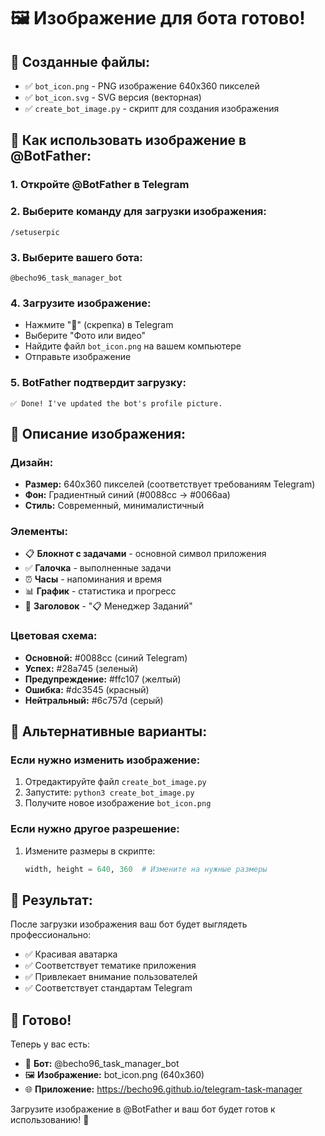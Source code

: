 # 🖼️ Изображение для бота готово!

## 📁 Созданные файлы:

- ✅ `bot_icon.png` - PNG изображение 640x360 пикселей
- ✅ `bot_icon.svg` - SVG версия (векторная)
- ✅ `create_bot_image.py` - скрипт для создания изображения

## 🤖 Как использовать изображение в @BotFather:

### 1. Откройте @BotFather в Telegram

### 2. Выберите команду для загрузки изображения:
```
/setuserpic
```

### 3. Выберите вашего бота:
```
@becho96_task_manager_bot
```

### 4. Загрузите изображение:
- Нажмите "📎" (скрепка) в Telegram
- Выберите "Фото или видео"
- Найдите файл `bot_icon.png` на вашем компьютере
- Отправьте изображение

### 5. BotFather подтвердит загрузку:
```
✅ Done! I've updated the bot's profile picture.
```

## 🎨 Описание изображения:

### **Дизайн:**
- **Размер:** 640x360 пикселей (соответствует требованиям Telegram)
- **Фон:** Градиентный синий (#0088cc → #0066aa)
- **Стиль:** Современный, минималистичный

### **Элементы:**
- 📋 **Блокнот с задачами** - основной символ приложения
- ✅ **Галочка** - выполненные задачи
- ⏰ **Часы** - напоминания и время
- 📊 **График** - статистика и прогресс
- 🎯 **Заголовок** - "📋 Менеджер Заданий"

### **Цветовая схема:**
- **Основной:** #0088cc (синий Telegram)
- **Успех:** #28a745 (зеленый)
- **Предупреждение:** #ffc107 (желтый)
- **Ошибка:** #dc3545 (красный)
- **Нейтральный:** #6c757d (серый)

## 🔧 Альтернативные варианты:

### Если нужно изменить изображение:
1. Отредактируйте файл `create_bot_image.py`
2. Запустите: `python3 create_bot_image.py`
3. Получите новое изображение `bot_icon.png`

### Если нужно другое разрешение:
1. Измените размеры в скрипте:
   ```python
   width, height = 640, 360  # Измените на нужные размеры
   ```

## 📱 Результат:

После загрузки изображения ваш бот будет выглядеть профессионально:
- ✅ Красивая аватарка
- ✅ Соответствует тематике приложения
- ✅ Привлекает внимание пользователей
- ✅ Соответствует стандартам Telegram

## 🎉 Готово!

Теперь у вас есть:
- 🤖 **Бот:** @becho96_task_manager_bot
- 🖼️ **Изображение:** bot_icon.png (640x360)
- 🌐 **Приложение:** https://becho96.github.io/telegram-task-manager

Загрузите изображение в @BotFather и ваш бот будет готов к использованию! 🚀
